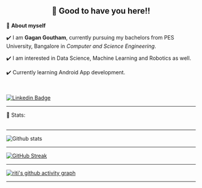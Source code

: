 <!-- README FILE CODE -->



<!-- WAKING HAND WITH GOOD TO HAVE YOU TEXT-->
<h2 align=center>👋 Good to have you here!!</h2>


<!--ABOUT ME CODE-->
🌱 **About myself**<br>

✔️ I am **Gagan Goutham**, currently pursuing my bachelors from PES University, Bangalore in *Computer and Science Engineering*. <br>

✔️ I am interested in Data Science, Machine Learning and Robotics as well.<br>

✔️ Currently learning Android App development.<br>

<br>


<!--NOMINATION FOR STAR GIT LINK CODE-->
<!--<a href="https://stars.github.com/nominate/">You love what you see , Nominate me for GitHub Star </a>-->


<!-- SOCAIL MEDIA HANDLES -->
[![Linkedin Badge](https://img.shields.io/badge/-GaganGoutham-blue?style=flat-square&logo=Linkedin&logoColor=white&link=https://www.linkedin.com/in/gagan-goutham-242a641b1/)](https://www.linkedin.com/in/gagan-goutham-242a641b1/)

---

<!-- STATISTICS ABOUT PROFILE -->

 📶 Stats:<br><br>
 
 ---
 

<!-- GITHUB STATISTICS -->
 ![Github stats](https://github-readme-stats.vercel.app/api?username=GaganGoutham)  
 
 
 <hr>
 
<!--  CONTRIBUTION AND STREAK BLOCK -->
 [![GitHub Streak](https://github-readme-streak-stats.herokuapp.com/?user=GaganGoutham&currStreakNum=2FD3EB&fire=pink&sideLabels=F00&theme=nightowl)](https://git.io/streak-stats)       
         

---
 
<!-- ACTIVITY GRAPH TRACKER -->
[![riti's github activity graph](https://activity-graph.herokuapp.com/graph?username=GaganGoutham&theme=react-dark)](https://github.com/gagan_goutham/github-readme-activity-graph)

  

---
  </code>
</p>
